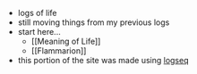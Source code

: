 - logs of life
- still moving things from my previous logs
- start here...
	- [[Meaning of Life]]
	- [[Flammarion]]
- this portion of the site was made using [logseq](https://github.com/logseq/logseq)